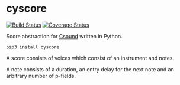 # cyscore

[![Build Status](https://travis-ci.org/inkeye/cyscore.svg?branch=master)](https://travis-ci.org/inkeye/cyscore)
[![Coverage Status](https://coveralls.io/repos/github/inkeye/cyscore/badge.svg?branch=master)](https://coveralls.io/github/inkeye/cyscore?branch=master)

Score abstraction for [Csound](https://github.com/csound/csound) written in Python.

```
pip3 install cyscore
```

A score consists of voices which consist of an instrument and notes.

A note consists of a duration, an entry delay for the next note and an arbitrary number of p-fields.
